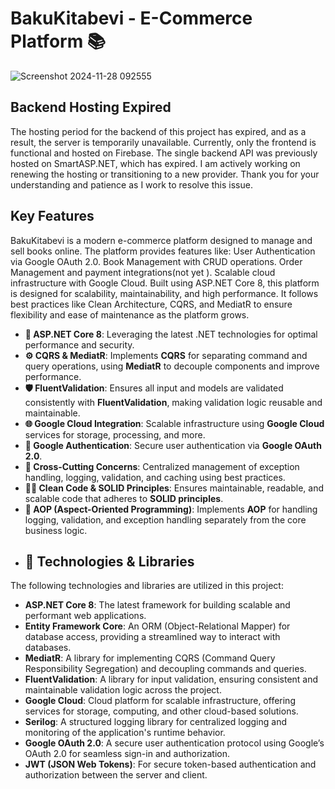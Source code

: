 #  BakuKitabevi - E-Commerce Platform 📚
![Screenshot 2024-11-28 092555](https://github.com/user-attachments/assets/e2e2b11a-ed0c-447c-92c0-9aa2e1b8ee07)

## Backend Hosting Expired

The hosting period for the backend of this project has expired, and as a result, the server is temporarily unavailable. Currently, only the frontend is functional and hosted on Firebase. The single backend API was previously hosted on SmartASP.NET, which has expired. I am actively working on renewing the hosting or transitioning to a new provider. Thank you for your understanding and patience as I work to resolve this issue.



## Key Features
BakuKitabevi is a modern e-commerce platform designed to manage and sell books online. The platform provides features like:
User Authentication via Google OAuth 2.0.
Book Management with CRUD operations.
Order Management and payment integrations(not yet ).
Scalable cloud infrastructure with Google Cloud.
Built using ASP.NET Core 8, this platform is designed for scalability, maintainability, and high performance. It follows best practices like Clean Architecture, CQRS, and MediatR to ensure flexibility and ease of maintenance as the platform grows.
- **🚀 ASP.NET Core 8**: Leveraging the latest .NET technologies for optimal performance and security.
- **⚙️ CQRS & MediatR**: Implements **CQRS** for separating command and query operations, using **MediatR** to decouple components and improve performance.
- **🛡️ FluentValidation**: Ensures all input and models are validated consistently with **FluentValidation**, making validation logic reusable and maintainable.
- **🌐 Google Cloud Integration**: Scalable infrastructure using **Google Cloud** services for storage, processing, and more.
- **🔐 Google Authentication**: Secure user authentication via **Google OAuth 2.0**.
- **🔄 Cross-Cutting Concerns**: Centralized management of exception handling, logging, validation, and caching using best practices.
- **🧑‍💻 Clean Code & SOLID Principles**: Ensures maintainable, readable, and scalable code that adheres to **SOLID principles**.
- **🎯 AOP (Aspect-Oriented Programming)**: Implements **AOP** for handling logging, validation, and exception handling separately from the core business logic.
- ## 🚀 Technologies & Libraries

The following technologies and libraries are utilized in this project:

- **ASP.NET Core 8**: The latest framework for building scalable and performant web applications.
- **Entity Framework Core**: An ORM (Object-Relational Mapper) for database access, providing a streamlined way to interact with databases.
- **MediatR**: A library for implementing CQRS (Command Query Responsibility Segregation) and decoupling commands and queries.
- **FluentValidation**: A library for input validation, ensuring consistent and maintainable validation logic across the project.
- **Google Cloud**: Cloud platform for scalable infrastructure, offering services for storage, computing, and other cloud-based solutions.
- **Serilog**: A structured logging library for centralized logging and monitoring of the application's runtime behavior.
- **Google OAuth 2.0**: A secure user authentication protocol using Google’s OAuth 2.0 for seamless sign-in and authorization.
- **JWT (JSON Web Tokens)**: For secure token-based authentication and authorization between the server and client.


